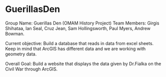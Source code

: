 # GuerillasDen

Group Name: Guerillas Den (OMAM History Project)
Team Members: Girgis Shihataa, Ian Seal, Cruz Jean, Sam Hollingsworth, Paul Myers, Andrew Bowman.

Current objective: Build a database that reads in data from excel sheets. Keep in mind that ArcGIS has different data and we are working with geometry data. 

Overall Goal: Build a website that displays the data given by Dr.Fialka on the Civil War through ArcGIS.

